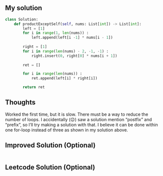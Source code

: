 ## My solution
```python
class Solution:
    def productExceptSelf(self, nums: List[int]) -> List[int]:
        left = [1]
        for i in range(1, len(nums)) :
            left.append(left[i -1] * nums[i - 1])
        
        right = [1]
        for i in range(len(nums) - 2, -1, -1) :
            right.insert(0, right[0] * nums[i + 1])
        
        ret = []

        for i in range(len(nums)) :
            ret.append(left[i] * right[i])

        return ret

```

## Thoughts
Worked the first time, but it is slow. There must be a way to reduce the number of loops.
I accidentally (😉) saw a solution mention “postfix” and “prefix”, so I’ll try making a solution with that. I believe it can be done within one for-loop instead of three as shown in my solution above.
## Improved Solution (Optional)
```python

```

## Leetcode Solution (Optional)
```python

```